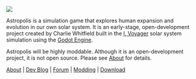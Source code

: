 ![](https://t2civ.com/wp-content/uploads/2023/03/astropolis-asteroids-abstract-2.jpg)

Astropolis is a simulation game that explores human expansion and evolution in our own solar system. It is an early-stage, open-development project created by Charlie Whitfield built in the [I, Voyager](https://www.ivoyager.dev/) solar system simulation using the [Godot Engine](https://godotengine.org/).

Astropolis will be highly moddable. Although it is an open-development project, it is not open source. Please see [About](https://t2civ.com/about/) for details.

[About](https://t2civ.com/about/) | [Dev Blog](https://t2civ.com/) | [Forum](https://github.com/orgs/t2civ/discussions) | [Modding](https://github.com/t2civ/astropolis_public) | [Download](https://t2civ.com/download/)
